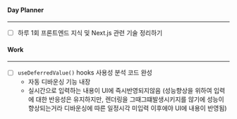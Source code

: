 
#### Day Planner
---
- [ ] 하루 1회 프론트엔드 지식 및 Next.js 관련 기술 정리하기


#### Work
---
- [ ] `useDeferredValue()` hooks 사용성 분석 코드 완성
	- 자동 디바운싱 기능 내장
	- 실시간으로 입력하는 내용이 UI에 즉시반영되지않음 (성능향상을 위하여 입력에 대한 반응성은 유지하지만, 렌더링을 그때그떄발생시키지를 않기에 성능이 향상되는거라 디바운싱에 따른 일정시각 미입력 이후에야 UI에 내용이 반영됨)
